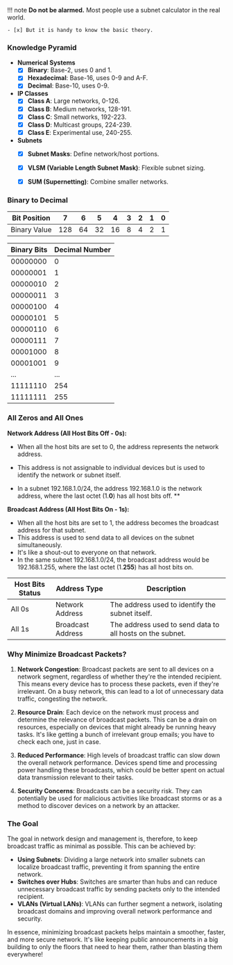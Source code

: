 
!!! note
    **Do not be alarmed.** Most people use a subnet calculator in the real world.

    - [x] But it is handy to know the basic theory.

### Knowledge Pyramid

- **Numerical Systems**
    - [x] **Binary**: Base-2, uses 0 and 1.
    - [x] **Hexadecimal**: Base-16, uses 0-9 and A-F.
    - [x] **Decimal**: Base-10, uses 0-9.

- **IP Classes**
    - [x] **Class A**: Large networks, 0-126.
    - [x] **Class B**: Medium networks, 128-191.
    - [x] **Class C**: Small networks, 192-223.
    - [x] **Class D**: Multicast groups, 224-239.
    - [x] **Class E**: Experimental use, 240-255.

- **Subnets**
    - [x] **Subnet Masks**: Define network/host portions.
    - [x] **VLSM (Variable Length Subnet Mask)**: Flexible subnet sizing.
    - [x] **SUM (Supernetting)**: Combine smaller networks.


### Binary to Decimal

| Bit Position | 7 | 6 | 5 | 4 | 3 | 2 | 1 | 0 |
|--------------|---|---|---|---|---|---|---|---|
| Binary Value | 128 | 64 | 32 | 16 | 8 | 4 | 2 | 1 |

| Binary Bits | Decimal Number |
|-------------|----------------|
| 00000000    | 0              |
| 00000001    | 1              |
| 00000010    | 2              |
| 00000011    | 3              |
| 00000100    | 4              |
| 00000101    | 5              |
| 00000110    | 6              |
| 00000111    | 7              |
| 00001000    | 8              |
| 00001001    | 9              |
| ...         | ...            |
| 11111110    | 254            |
| 11111111    | 255            |

### All Zeros and All Ones

**Network Address (All Host Bits Off - 0s):**

- When all the host bits are set to 0, the address represents the network address. 

- This address is not assignable to individual devices but is used to identify the network or subnet itself. 

- In a subnet 192.168.1.0/24, the address 192.168.1.0 is the network address, where the last octet (1.**0**) has all host bits off.
**

**Broadcast Address (All Host Bits On - 1s):**

- When all the host bits are set to 1, the address becomes the broadcast address for that subnet. 
- This address is used to send data to all devices on the subnet simultaneously. 
- It's like a shout-out to everyone on that network. 
- In the same subnet 192.168.1.0/24, the broadcast address would be 192.168.1.255, where the last octet (1.**255**) has all host bits on.

| Host Bits Status | Address Type      | Description                                                |
|------------------|-------------------|------------------------------------------------------------|
| All 0s           | Network Address   | The address used to identify the subnet itself.            |
| All 1s           | Broadcast Address | The address used to send data to all hosts on the subnet.  |


### Why Minimize Broadcast Packets?

1. **Network Congestion**: Broadcast packets are sent to all devices on a network segment, regardless of whether they're the intended recipient. This means every device has to process these packets, even if they're irrelevant. On a busy network, this can lead to a lot of unnecessary data traffic, congesting the network.

2. **Resource Drain**: Each device on the network must process and determine the relevance of broadcast packets. This can be a drain on resources, especially on devices that might already be running heavy tasks. It's like getting a bunch of irrelevant group emails; you have to check each one, just in case.

3. **Reduced Performance**: High levels of broadcast traffic can slow down the overall network performance. Devices spend time and processing power handling these broadcasts, which could be better spent on actual data transmission relevant to their tasks.

4. **Security Concerns**: Broadcasts can be a security risk. They can potentially be used for malicious activities like broadcast storms or as a method to discover devices on a network by an attacker.

### The Goal

The goal in network design and management is, therefore, to keep broadcast traffic as minimal as possible. This can be achieved by:

- **Using Subnets**: Dividing a large network into smaller subnets can localize broadcast traffic, preventing it from spanning the entire network.
- **Switches over Hubs**: Switches are smarter than hubs and can reduce unnecessary broadcast traffic by sending packets only to the intended recipient.
- **VLANs (Virtual LANs)**: VLANs can further segment a network, isolating broadcast domains and improving overall network performance and security.

In essence, minimizing broadcast packets helps maintain a smoother, faster, and more secure network. It's like keeping public announcements in a big building to only the floors that need to hear them, rather than blasting them everywhere! 










